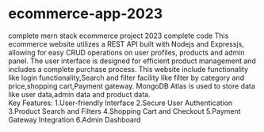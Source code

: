 # ecommerce-app-2023
complete mern stack ecommerce project 2023 complete code
This ecommerce website utilizes a REST API built with Nodejs and Expressjs, allowing for easy CRUD operations on user profiles, products and admin panel. The user interface is designed for efficient product management and includes a complete purchase process. This website include functionality like login functionality,Search and filter facility like filter by category and price,shopping cart,Payment gateway. MongoDB Atlas is used to store data like user data,admin data and product data.                      
Key Features:
1.User-friendly Interface 
2.Secure User Authentication 
3.Product Search and Filters 
4.Shopping Cart and Checkout
5.Payment Gateway Integration
6.Admin Dashboard
 
 
